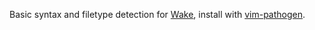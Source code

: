 Basic syntax and filetype detection for [Wake](https://github.com/MichaelRFairhurst/wake-compiler),
install with [vim-pathogen](https://github.com/tpope/vim-pathogen).


